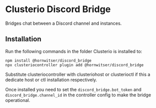 Clusterio Discord Bridge
========================

Bridges chat between a Discord channel and instances.

Installation
------------

Run the following commands in the folder Clusterio is installed to:

    npm install @hornwitser/discord_bridge
    npx clusteriocontroller plugin add @hornwitser/discord_bridge

Substitute clusteriocontroller with clusteriohost or clusterioctl if this a dedicate host or ctl installation respectively.

Once installed you need to set the `discord_bridge.bot_token` and `discord_bridge.channel_id` in the controller config to make the bridge operational.
